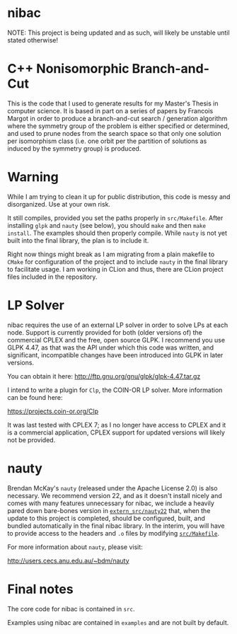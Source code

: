 # nibac

NOTE: This project is being updated and as such, will likely be unstable until stated otherwise!

# C++ Nonisomorphic Branch-and-Cut

This is the code that I used to generate results for my Master's Thesis in computer science.
It is based in part on a series of papers by Francois Margot in order to produce a branch-and-cut search / generation algorithm where the symmetry group of the problem is either specified or determined, and used to prune nodes from the search space so that only one solution per isomorphism class (i.e. one orbit per the partition of solutions as induced by the symmetry group) is produced.

# Warning

While I am trying to clean it up for public distribution, this code is messy and disorganized. Use at your own risk.

It still compiles, provided you set the paths properly in `src/Makefile`. After installing `glpk` and `nauty` (see below), you should `make` and then `make install`. The examples should then properly compile. While `nauty` is not yet built into the final library, the plan is to include it.

Right now things might break as I am migrating from a plain makefile to `CMake` for configuration of the project and to include `nauty` in the final library to facilitate usage. I am working in CLion and thus, there are CLion project files included in the repository.

# LP Solver

nibac requires the use of an external LP solver in order to solve LPs at each node. Support is currently provided for both (older versions of) the commercial CPLEX and the free, open source GLPK. I recommend you use GLPK 4.47, as that was the API under which this code was written, and significant, incompatible changes have been introduced into GLPK in later versions.

You can obtain it here:
http://ftp.gnu.org/gnu/glpk/glpk-4.47.tar.gz

I intend to write a plugin for `Clp`, the COIN-OR LP solver. More information can be found here:

https://projects.coin-or.org/Clp

It was last tested with CPLEX 7; as I no longer have access to CPLEX and it is a commercial application, CPLEX support for updated versions will likely not be provided.

# nauty

Brendan McKay's `nauty` (released under the Apache License 2.0) is also necessary. We recommend version 22, and as it doesn't install nicely and comes with many features unnecessary for nibac, we include a heavily pared down bare-bones version in [`extern_src/nauty22`](extern_src/nauty22/README.md) that, when the update to this project is completed, should be configured, built, and bundled automatically in the final nibac library. In the interim, you will have to provide access to the headers and `.o` files by modifying [`src/Makefile`](src/Makefile).

For more information about `nauty`, please visit:

http://users.cecs.anu.edu.au/~bdm/nauty

# Final notes

The core code for nibac is contained in `src`.

Examples using nibac are contained in `examples` and are not built by default.
